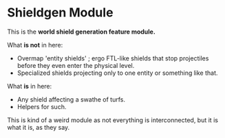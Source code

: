 # Shieldgen Module

This is the **world shield generation feature module.**

What **is not** in here:

- Overmap 'entity shields' ; ergo FTL-like shields that stop projectiles before they even enter the physical level.
- Specialized shields projecting only to one entity or something like that.

What **is** in here:

- Any shield affecting a swathe of turfs.
- Helpers for such.

This is kind of a weird module as not everything is interconnected, but it is what it is, as they say.
